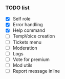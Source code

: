 ### TODO list

- [x] Self role
- [x] Error handling
- [x] Help command
- [ ] TempVoice creation
- [ ] Tickets menu
- [ ] Moderation
- [ ] Logs
- [ ] Vote for premium
- [ ] Mod utils
- [ ] Report message inline